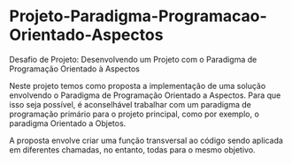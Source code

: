 # Projeto-Paradigma-Programacao-Orientado-Aspectos
Desafio de Projeto: Desenvolvendo um Projeto com o Paradigma de Programação Orientado à Aspectos

Neste projeto temos como proposta a implementação de uma solução envolvendo o Paradigma de Programação Orientado a Aspectos. 
Para que isso seja possível, é aconselhável trabalhar com um paradigma de programação primário para o projeto principal, 
como por exemplo, o paradigma Orientado a Objetos.

A proposta envolve criar uma função transversal ao código sendo aplicada em diferentes chamadas, 
no entanto, todas para o mesmo objetivo.
